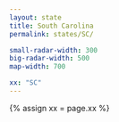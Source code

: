 ```yaml
---
layout: state
title: South Carolina
permalink: states/SC/

small-radar-width: 300
big-radar-width: 500
map-width: 700

xx: "SC"
---
```


{% assign xx = page.xx %}